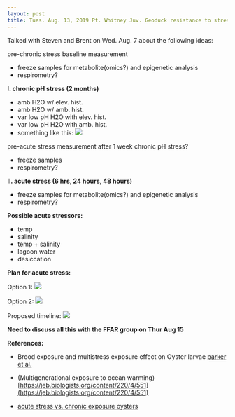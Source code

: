 ```yaml
---
layout: post
title: Tues. Aug. 13, 2019 Pt. Whitney Juv. Geoduck resistance to stress plans
---
```


Talked with Steven and Brent on Wed. Aug. 7 about the following ideas:

pre-chronic stress baseline measurement

- freeze samples for metabolite(omics?) and epigenetic analysis
- respirometry?

**I. chronic pH stress (2 months)**

- amb H2O w/ elev. hist.
- amb H2O w/ amb. hist.
- var low pH H2O with elev. hist.
- var low pH H2O with amb. hist.
- something like this:
![](https://drive.google.com/uc?export=view&id=1tw5ToVlKbAFhr1RyVbtekKlErvG829Tv)

pre-acute stress measurement after 1 week chronic pH stress?

- freeze samples
- respirometry?

**II. acute stress (6 hrs, 24 hours, 48 hours)**

- freeze samples for metabolite(omics?) and epigenetic analysis
- respirometry?

**Possible acute stressors:**

- temp
- salinity
- temp + salinity
- lagoon water
- desiccation

**Plan for acute stress:**  

Option 1:
![](https://drive.google.com/uc?export=view&id=1Gmj3ILxyOWZ6dcww01dZAk1ifNysOVZJ)

Option 2:
![](https://drive.google.com/uc?export=view&id=1KIBxqQvWVOtQJQwzKxXiSYWagJ_RMbds)

Proposed timeline:
![](https://drive.google.com/uc?export=view&id=1nQUzYHQg8A9EWU6kY8uM8ZjRtM-NrWTg)

**Need to discuss all this with the FFAR group on Thur Aug 15**




**References:** 

- Brood exposure and multistress exposure effect on Oyster larvae
[parker et al. ](https://www.ncbi.nlm.nih.gov/pmc/articles/PMC5326511/)

- (Multigenerational exposure to ocean warming)
[https://jeb.biologists.org/content/220/4/551](https://jeb.biologists.org/content/220/4/551)

- [acute stress vs. chronic exposure oysters](https://bmcgenomics.biomedcentral.com/articles/10.1186/s12864-017-3818-z)
